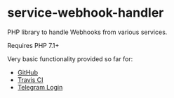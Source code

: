 # service-webhook-handler
PHP library to handle Webhooks from various services.

Requires PHP 7.1+

Very basic functionality provided so far for:
- [GitHub][github-handler]
- [Travis CI][travis-ci-handler]
- [Telegram Login][telegram-login-handler]

[github-handler]: https://github.com/noplanman/service-webhook-handler/blob/master/src/Handlers/GitHubHandler.php
[travis-ci-handler]: https://github.com/noplanman/service-webhook-handler/blob/master/src/Handlers/TravisCIHandler.php
[telegram-login-handler]: https://github.com/noplanman/service-webhook-handler/blob/master/src/Handlers/TelegramLoginHandler.php
